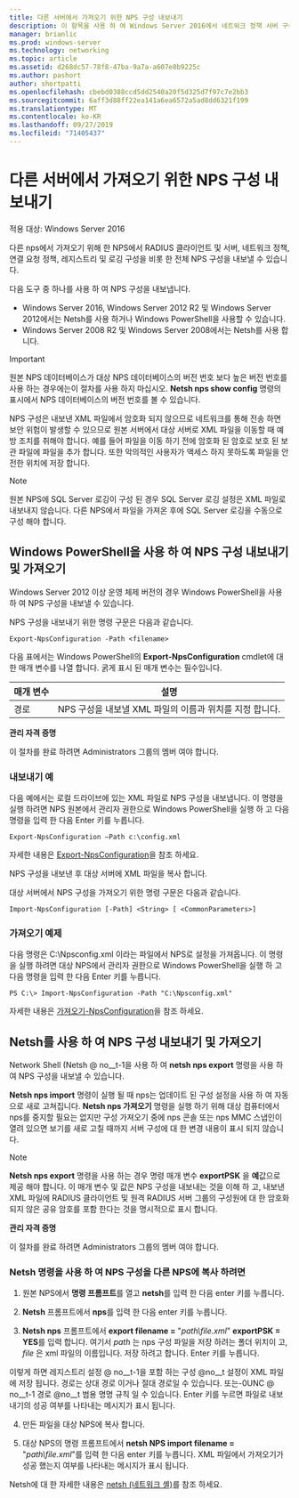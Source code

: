 ```yaml
---
title: 다른 서버에서 가져오기 위한 NPS 구성 내보내기
description: 이 항목을 사용 하 여 Windows Server 2016에서 네트워크 정책 서버 구성을 내보내는 방법을 알아볼 수 있습니다.
manager: brianlic
ms.prod: windows-server
ms.technology: networking
ms.topic: article
ms.assetid: d268dc57-78f8-47ba-9a7a-a607e8b9225c
ms.author: pashort
author: shortpatti
ms.openlocfilehash: cbebd0388ccd5dd2540a20f5d325d7f97c7e2bb3
ms.sourcegitcommit: 6aff3d88ff22ea141a6ea6572a5ad8dd6321f199
ms.translationtype: MT
ms.contentlocale: ko-KR
ms.lasthandoff: 09/27/2019
ms.locfileid: "71405437"
---
```

# <a name="export-an-nps-configuration-for-import-on-another-server"></a>다른 서버에서 가져오기 위한 NPS 구성 내보내기

적용 대상: Windows Server 2016

다른 nps에서 가져오기 위해 한 NPS에서 RADIUS 클라이언트 및 서버, 네트워크 정책, 연결 요청 정책, 레지스트리 및 로깅 구성을 비롯 한 전체 NPS 구성을 내보낼 수 있습니다. 

다음 도구 중 하나를 사용 하 여 NPS 구성을 내보냅니다.

- Windows Server 2016, Windows Server 2012 R2 및 Windows Server 2012에서는 Netsh를 사용 하거나 Windows PowerShell을 사용할 수 있습니다.
- Windows Server 2008 R2 및 Windows Server 2008에서는 Netsh를 사용 합니다.

> [!IMPORTANT]
> 원본 NPS 데이터베이스가 대상 NPS 데이터베이스의 버전 번호 보다 높은 버전 번호를 사용 하는 경우에는이 절차를 사용 하지 마십시오. **Netsh nps show config** 명령의 표시에서 NPS 데이터베이스의 버전 번호를 볼 수 있습니다.

NPS 구성은 내보낸 XML 파일에서 암호화 되지 않으므로 네트워크를 통해 전송 하면 보안 위험이 발생할 수 있으므로 원본 서버에서 대상 서버로 XML 파일을 이동할 때 예방 조치를 취해야 합니다. 예를 들어 파일을 이동 하기 전에 암호화 된 암호로 보호 된 보관 파일에 파일을 추가 합니다. 또한 악의적인 사용자가 액세스 하지 못하도록 파일을 안전한 위치에 저장 합니다.

> [!NOTE]
> 원본 NPS에 SQL Server 로깅이 구성 된 경우 SQL Server 로깅 설정은 XML 파일로 내보내지 않습니다. 다른 NPS에서 파일을 가져온 후에 SQL Server 로깅을 수동으로 구성 해야 합니다.

## <a name="export-and-import-the-nps-configuration-by-using-windows-powershell"></a>Windows PowerShell을 사용 하 여 NPS 구성 내보내기 및 가져오기

Windows Server 2012 이상 운영 체제 버전의 경우 Windows PowerShell을 사용 하 여 NPS 구성을 내보낼 수 있습니다.

NPS 구성을 내보내기 위한 명령 구문은 다음과 같습니다. 

    Export-NpsConfiguration -Path <filename>

다음 표에서는 Windows PowerShell의 **Export-NpsConfiguration** cmdlet에 대 한 매개 변수를 나열 합니다. 굵게 표시 된 매개 변수는 필수입니다.

|매개 변수|설명|
|---------|-----------|
|경로|NPS 구성을 내보낼 XML 파일의 이름과 위치를 지정 합니다.|

**관리 자격 증명**

이 절차를 완료 하려면 Administrators 그룹의 멤버 여야 합니다.

### <a name="export-example"></a>내보내기 예 

다음 예에서는 로컬 드라이브에 있는 XML 파일로 NPS 구성을 내보냅니다. 이 명령을 실행 하려면 NPS 원본에서 관리자 권한으로 Windows PowerShell을 실행 하 고 다음 명령을 입력 한 다음 Enter 키를 누릅니다.

`Export-NpsConfiguration –Path c:\config.xml` 

자세한 내용은 [Export-NpsConfiguration](https://technet.microsoft.com/library/jj872749.aspx)을 참조 하세요.

NPS 구성을 내보낸 후 대상 서버에 XML 파일을 복사 합니다.

대상 서버에서 NPS 구성을 가져오기 위한 명령 구문은 다음과 같습니다.

    Import-NpsConfiguration [-Path] <String> [ <CommonParameters>]

### <a name="import-example"></a>가져오기 예제

다음 명령은 C:\Npsconfig.xml 이라는 파일에서 NPS로 설정을 가져옵니다. 이 명령을 실행 하려면 대상 NPS에서 관리자 권한으로 Windows PowerShell을 실행 하 고 다음 명령을 입력 한 다음 Enter 키를 누릅니다.

    PS C:\> Import-NpsConfiguration -Path "C:\Npsconfig.xml"

자세한 내용은 [가져오기-NpsConfiguration](https://technet.microsoft.com/library/jj872750.aspx)을 참조 하세요.

## <a name="export-and-import-the-nps-configuration-by-using-netsh"></a>Netsh를 사용 하 여 NPS 구성 내보내기 및 가져오기

Network Shell \(Netsh @ no__t-1을 사용 하 여 **netsh nps export** 명령을 사용 하 여 NPS 구성을 내보낼 수 있습니다.

**Netsh nps import** 명령이 실행 될 때 nps는 업데이트 된 구성 설정을 사용 하 여 자동으로 새로 고쳐집니다. **Netsh nps 가져오기** 명령을 실행 하기 위해 대상 컴퓨터에서 nps를 중지할 필요는 없지만 구성 가져오기 중에 nps 콘솔 또는 nps MMC 스냅인이 열려 있으면 보기를 새로 고칠 때까지 서버 구성에 대 한 변경 내용이 표시 되지 않습니다. 

> [!NOTE]
> **Netsh nps export** 명령을 사용 하는 경우 명령 매개 변수 **exportPSK** 을 **예**값으로 제공 해야 합니다. 이 매개 변수 및 값은 NPS 구성을 내보내는 것을 이해 하 고, 내보낸 XML 파일에 RADIUS 클라이언트 및 원격 RADIUS 서버 그룹의 구성원에 대 한 암호화 되지 않은 공유 암호를 포함 한다는 것을 명시적으로 표시 합니다.

**관리 자격 증명**

이 절차를 완료 하려면 Administrators 그룹의 멤버 여야 합니다.

### <a name="to-copy-an-nps-configuration-to-another-nps-using-netsh-commands"></a>Netsh 명령을 사용 하 여 NPS 구성을 다른 NPS에 복사 하려면

1. 원본 NPS에서 **명령 프롬프트**를 열고 **netsh**를 입력 한 다음 enter 키를 누릅니다.

2. **Netsh** 프롬프트에서 **nps**를 입력 한 다음 enter 키를 누릅니다. 

3. **Netsh nps** 프롬프트에서 **export filename =** "*path\file.xml*" **exportPSK = YES**를 입력 합니다. 여기서 *path* 는 nps 구성 파일을 저장 하려는 폴더 위치이 고, *file* 은 xml 파일의 이름입니다. 저장 하려고 합니다. Enter 키를 누릅니다. 

이렇게 하면 레지스트리 설정 @ no__t-1을 포함 하는 구성 @no__t 설정이 XML 파일에 저장 됩니다. 경로는 상대 경로 이거나 절대 경로일 수 있습니다. 또는-0UNC @ no__t-1 경로 @no__t 범용 명명 규칙 일 수 있습니다. Enter 키를 누르면 파일로 내보내기의 성공 여부를 나타내는 메시지가 표시 됩니다.

4. 만든 파일을 대상 NPS에 복사 합니다.

5. 대상 NPS의 명령 프롬프트에서 **netsh NPS import filename =** "*path\file.xml*"를 입력 한 다음 enter 키를 누릅니다. XML 파일에서 가져오기가 성공 했는지 여부를 나타내는 메시지가 표시 됩니다.

Netsh에 대 한 자세한 내용은 [netsh (네트워크 셸)](../netsh/netsh.md)를 참조 하세요.

